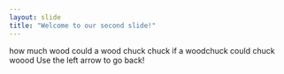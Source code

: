 ```yaml
---
layout: slide
title: "Welcome to our second slide!"
---
```

how much wood could a wood chuck chuck if a woodchuck could chuck woood
Use the left arrow to go back!
